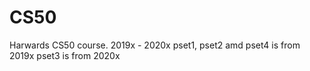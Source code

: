 # CS50
Harwards CS50 course. 2019x - 2020x
pset1, pset2 amd pset4 is from 2019x
pset3 is from 2020x
